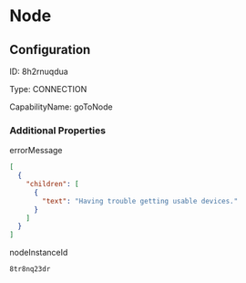 # Node
## Configuration
ID:  8h2rnuqdua

Type: CONNECTION 

CapabilityName: goToNode






### Additional Properties
errorMessage
```json 
[
  {
    "children": [
      {
        "text": "Having trouble getting usable devices."
      }
    ]
  }
]
```


nodeInstanceId
```string 
8tr8nq23dr
```




